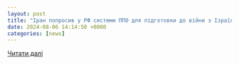 ```yaml
---
layout: post
title: "Іран попросив у РФ системи ППО для підготовки до війни з Ізраїлем, - NYT"
date: 2024-08-06 14:14:50 +0000
categories: [news]
---
```


[Читати далі](https://espreso.tv/svit-iran-poprosiv-u-rosii-novitni-sistemi-ppo-dlya-pidgotovki-do-viyni-z-izrailem-nyt)
